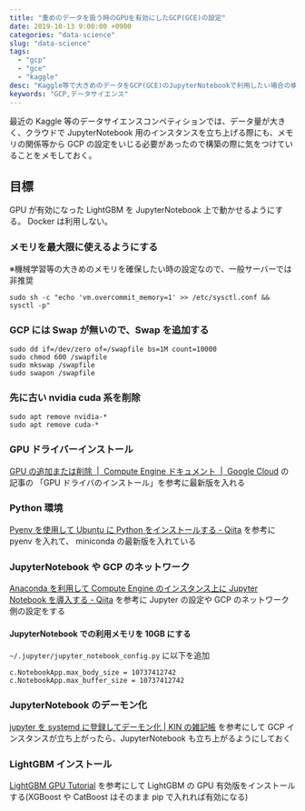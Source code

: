 ```yaml
---
title: "重めのデータを扱う時のGPUを有効にしたGCP(GCE)の設定"
date: 2019-10-13 9:00:00 +0900
categories: "data-science"
slug: "data-science"
tags:
  - "gcp"
  - "gce"
  - "kaggle"
desc: "Kaggle等で大きめのデータをGCP(GCE)のJupyterNotebookで利用したい場合の構築メモ"
keywords: "GCP,データサイエンス"
---
```


最近の Kaggle 等のデータサイエンスコンペティションでは、データ量が大きく、クラウドで JupyterNotebook 用のインスタンスを立ち上げる際にも、メモリの関係等から GCP の設定をいじる必要があったので構築の際に気をつけていることをメモしておく。

## 目標

GPU が有効になった LightGBM を JupyterNotebook 上で動かせるようにする。
Docker は利用しない。

### メモリを最大限に使えるようにする

※機械学習等の大きめのメモリを確保したい時の設定なので、一般サーバーでは非推奨

```
sudo sh -c "echo 'vm.overcommit_memory=1' >> /etc/sysctl.conf && sysctl -p"
```

### GCP には Swap が無いので、Swap を追加する

```
sudo dd if=/dev/zero of=/swapfile bs=1M count=10000
sudo chmod 600 /swapfile
sudo mkswap /swapfile
sudo swapon /swapfile
```

### 先に古い nvidia cuda 系を削除

```
sudo apt remove nvidia-*
sudo apt remove cuda-*
```

### GPU ドライバーインストール

[GPU の追加または削除  \|  Compute Engine ドキュメント  \|  Google Cloud](https://cloud.google.com/compute/docs/gpus/add-gpus?hl=ja) の記事の 「GPU ドライバのインストール」を参考に最新版を入れる

### Python 環境

[Pyenv を使用して Ubuntu に Python をインストールする \- Qiita](https://qiita.com/micheleno13/items/39ad85cfe44ca32f53ee) を参考に pyenv を入れて、 miniconda の最新版を入れている

### JupyterNotebook や GCP のネットワーク

[Anaconda を利用して Compute Engine のインスタンス上に Jupyter Notebook を導入する \- Qiita](https://qiita.com/tk_01/items/307716a680460f8dbe17) を参考に Jupyter の設定や GCP のネットワーク側の設定をする

#### JupyterNotebook での利用メモリを 10GB にする

`~/.jupyter/jupyter_notebook_config.py` に以下を追加

```
c.NotebookApp.max_body_size = 10737412742
c.NotebookApp.max_buffer_size = 10737412742
```

### JupyterNotebook のデーモン化

[jupyter を systemd に登録してデーモン化 \| KIN の雑記帳](https://kinformation.sakura.ne.jp/20170704-01) を参考にして GCP インスタンスが立ち上がったら、JupyterNotebook も立ち上がるようにしておく

### LightGBM インストール

[LightGBM GPU Tutorial](https://lightgbm.readthedocs.io/en/latest/GPU-Tutorial.html) を参考にして LightGBM の GPU 有効版をインストールする(XGBoost や CatBoost はそのまま pip で入れれば有効になる)
